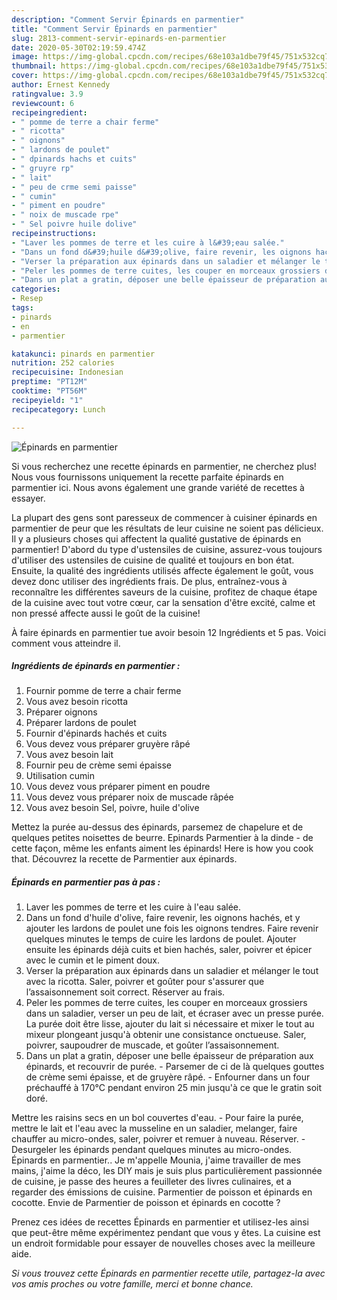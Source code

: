 ```yaml
---
description: "Comment Servir Épinards en parmentier"
title: "Comment Servir Épinards en parmentier"
slug: 2813-comment-servir-epinards-en-parmentier
date: 2020-05-30T02:19:59.474Z
image: https://img-global.cpcdn.com/recipes/68e103a1dbe79f45/751x532cq70/epinards-en-parmentier-photo-principale-de-la-recette.jpg
thumbnail: https://img-global.cpcdn.com/recipes/68e103a1dbe79f45/751x532cq70/epinards-en-parmentier-photo-principale-de-la-recette.jpg
cover: https://img-global.cpcdn.com/recipes/68e103a1dbe79f45/751x532cq70/epinards-en-parmentier-photo-principale-de-la-recette.jpg
author: Ernest Kennedy
ratingvalue: 3.9
reviewcount: 6
recipeingredient:
- " pomme de terre a chair ferme"
- " ricotta"
- " oignons"
- " lardons de poulet"
- " dpinards hachs et cuits"
- " gruyre rp"
- " lait"
- " peu de crme semi paisse"
- " cumin"
- " piment en poudre"
- " noix de muscade rpe"
- " Sel poivre huile dolive"
recipeinstructions:
- "Laver les pommes de terre et les cuire à l&#39;eau salée."
- "Dans un fond d&#39;huile d&#39;olive, faire revenir, les oignons hachés, et y ajouter les lardons de poulet une fois les oignons tendres. Faire revenir quelques minutes le temps de cuire les lardons de poulet. Ajouter ensuite les épinards déjà cuits et bien hachés, saler, poivrer et épicer avec le cumin et le piment doux."
- "Verser la préparation aux épinards dans un saladier et mélanger le tout avec la ricotta. Saler, poivrer et goûter pour s&#39;assurer que l’assaisonnement soit correct. Réserver au frais."
- "Peler les pommes de terre cuites, les couper en morceaux grossiers dans un saladier, verser un peu de lait, et écraser avec un presse purée. La purée doit être lisse, ajouter du lait si nécessaire et mixer le tout au mixeur plongeant jusqu&#39;à obtenir une consistance onctueuse. Saler, poivrer, saupoudrer de muscade, et goûter l’assaisonnement."
- "Dans un plat a gratin, déposer une belle épaisseur de préparation aux épinards, et recouvrir de purée. Parsemer de ci de là quelques gouttes de crème semi épaisse, et de gruyère râpé. Enfourner dans un four préchauffé à 170°C pendant environ 25 min jusqu&#39;à ce que le gratin soit doré."
categories:
- Resep
tags:
- pinards
- en
- parmentier

katakunci: pinards en parmentier 
nutrition: 252 calories
recipecuisine: Indonesian
preptime: "PT12M"
cooktime: "PT56M"
recipeyield: "1"
recipecategory: Lunch

---
```



![Épinards en parmentier](https://img-global.cpcdn.com/recipes/68e103a1dbe79f45/751x532cq70/epinards-en-parmentier-photo-principale-de-la-recette.jpg)

Si vous recherchez une recette épinards en parmentier, ne cherchez plus! Nous vous fournissons uniquement la recette parfaite épinards en parmentier ici. Nous avons également une grande variété de recettes à essayer.

La plupart des gens sont paresseux de commencer à cuisiner épinards en parmentier de peur que les résultats de leur cuisine ne soient pas délicieux. Il y a plusieurs choses qui affectent la qualité gustative de épinards en parmentier! D'abord du type d'ustensiles de cuisine, assurez-vous toujours d'utiliser des ustensiles de cuisine de qualité et toujours en bon état. Ensuite, la qualité des ingrédients utilisés affecte également le goût, vous devez donc utiliser des ingrédients frais. De plus, entraînez-vous à reconnaître les différentes saveurs de la cuisine, profitez de chaque étape de la cuisine avec tout votre cœur, car la sensation d'être excité, calme et non pressé affecte aussi le goût de la cuisine!

<!--inarticleads1-->

À faire épinards en parmentier tue avoir besoin 12 Ingrédients et 5 pas. Voici comment vous atteindre il.

##### Ingrédients de épinards en parmentier :

1. Fournir  pomme de terre a chair ferme
1. Vous avez besoin  ricotta
1. Préparer  oignons
1. Préparer  lardons de poulet
1. Fournir  d&#39;épinards hachés et cuits
1. Vous devez vous préparer  gruyère râpé
1. Vous avez besoin  lait
1. Fournir  peu de crème semi épaisse
1. Utilisation  cumin
1. Vous devez vous préparer  piment en poudre
1. Vous devez vous préparer  noix de muscade râpée
1. Vous avez besoin  Sel, poivre, huile d&#39;olive


Mettez la purée au-dessus des épinards, parsemez de chapelure et de quelques petites noisettes de beurre. Epinards Parmentier à la dinde - de cette façon, même les enfants aiment les épinards! Here is how you cook that. Découvrez la recette de Parmentier aux épinards. 

<!--inarticleads2-->

##### Épinards en parmentier pas à pas :

1. Laver les pommes de terre et les cuire à l&#39;eau salée.
1. Dans un fond d&#39;huile d&#39;olive, faire revenir, les oignons hachés, et y ajouter les lardons de poulet une fois les oignons tendres. Faire revenir quelques minutes le temps de cuire les lardons de poulet. Ajouter ensuite les épinards déjà cuits et bien hachés, saler, poivrer et épicer avec le cumin et le piment doux.
1. Verser la préparation aux épinards dans un saladier et mélanger le tout avec la ricotta. Saler, poivrer et goûter pour s&#39;assurer que l’assaisonnement soit correct. Réserver au frais.
1. Peler les pommes de terre cuites, les couper en morceaux grossiers dans un saladier, verser un peu de lait, et écraser avec un presse purée. La purée doit être lisse, ajouter du lait si nécessaire et mixer le tout au mixeur plongeant jusqu&#39;à obtenir une consistance onctueuse. Saler, poivrer, saupoudrer de muscade, et goûter l’assaisonnement.
1. Dans un plat a gratin, déposer une belle épaisseur de préparation aux épinards, et recouvrir de purée. - Parsemer de ci de là quelques gouttes de crème semi épaisse, et de gruyère râpé. - Enfourner dans un four préchauffé à 170°C pendant environ 25 min jusqu&#39;à ce que le gratin soit doré.


Mettre les raisins secs en un bol couvertes d&#39;eau. - Pour faire la purée, mettre le lait et l&#39;eau avec la musseline en un saladier, melanger, faire chauffer au micro-ondes, saler, poivrer et remuer à nuveau. Réserver. - Desurgeler les épinards pendant quelques minutes au micro-ondes. Épinards en parmentier.. Je m&#39;appelle Mounia, j&#39;aime travailler de mes mains, j&#39;aime la déco, les DIY mais je suis plus particulièrement passionnée de cuisine, je passe des heures a feuilleter des livres culinaires, et a regarder des émissions de cuisine. Parmentier de poisson et épinards en cocotte. Envie de Parmentier de poisson et épinards en cocotte ? 

<!--inarticleads1-->

<p>
Prenez ces idées de recettes Épinards en parmentier et utilisez-les ainsi que peut-être même expérimentez pendant que vous y êtes. La cuisine est un endroit formidable pour essayer de nouvelles choses avec la meilleure aide.
</p>

<p>
<i>Si vous trouvez cette Épinards en parmentier recette utile, partagez-la avec vos amis proches ou votre famille, merci et bonne chance.</i>
</p>
